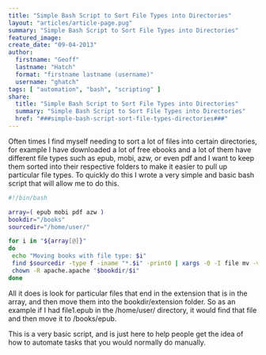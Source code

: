 ```yaml
---
title: "Simple Bash Script to Sort File Types into Directories"
layout: "articles/article-page.pug"
summary: "Simple Bash Script to Sort File Types into Directories"
featured_image:
create_date: "09-04-2013"
author:
  firstname: "Geoff"
  lastname: "Hatch"
  format: "firstname lastname (username)"
  username: "ghatch"
tags: [ "automation", "bash", "scripting" ]
share:
  title: "Simple Bash Script to Sort File Types into Directories"
  summary: "Simple Bash Script to Sort File Types into Directories"
  href: "###simple-bash-script-sort-file-types-directories###"
---
```

Often times I find myself needing to sort a lot of files into certain directories, for example I have downloaded a lot of free ebooks and a lot of them have different file types such as epub, mobi, azw, or even pdf and I want to keep them sorted into their respective folders to make it easier to pull up particular file types. To quickly do this I wrote a very simple and basic bash script that will allow me to do this.


```bash
#!/bin/bash

array=( epub mobi pdf azw )
bookdir="/books"
sourcedir="/home/user/"

for i in "${array[@]}"
do
 echo "Moving books with file type: $i"
 find $sourcedir -type f -iname "*.$i" -print0 | xargs -0 -I file mv -v "file" "$bookdir/$i/"
 chown -R apache.apache "$bookdir/$i"
done

```

All it does is look for particular files that end in the extension that is in the array, and then move them into the bookdir/extension folder. So as an example if I had file1.epub in the /home/user/ directory, it would find that file and then move it to /books/epub.

This is a very basic script, and is just here to help people get the idea of how to automate tasks that you would normally do manually.

